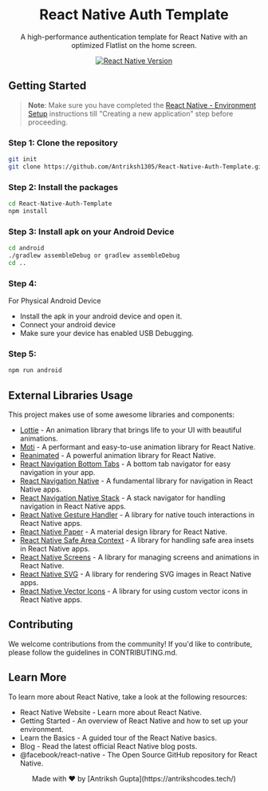 <h1 align="center">React Native Auth Template</h1>
<p align="center">A high-performance authentication template for React Native with an optimized Flatlist on the home screen.</p>

<p align="center">
  <a href="https://reactnative.dev" target="_blank">
    <img alt="React Native Version" src="https://img.shields.io/badge/react--native-v0.72-blue.svg" />
  </a>
  <!-- Add more badges here for version, license, dependencies, etc. -->
</p>

## Getting Started

>**Note**: Make sure you have completed the [React Native - Environment Setup](https://reactnative.dev/docs/environment-setup) instructions till "Creating a new application" step before proceeding.

### Step 1: Clone the repository
```bash
git init
git clone https://github.com/Antriksh1305/React-Native-Auth-Template.git

```
### Step 2: Install the packages 
```bash
cd React-Native-Auth-Template
npm install
```

### Step 3: Install apk on your Android Device
```bash
cd android
./gradlew assembleDebug or gradlew assembleDebug
cd ..
```
### Step 4:
For Physical Android Device
- Install the apk in your android device and open it.
- Connect your android device
- Make sure your device has enabled USB Debugging.

### Step 5:
```bash
npm run android
```
## External Libraries Usage

This project makes use of some awesome libraries and components:

- [Lottie](https://airbnb.io/lottie/) - An animation library that brings life to your UI with beautiful animations.
- [Moti](https://moti.fyi/) - A performant and easy-to-use animation library for React Native.
- [Reanimated](https://docs.swmansion.com/react-native-reanimated/) - A powerful animation library for React Native.
- [React Navigation Bottom Tabs](https://reactnavigation.org/docs/bottom-tab-navigator/) - A bottom tab navigator for easy navigation in your app.
- [React Navigation Native](https://reactnavigation.org/docs/native/) - A fundamental library for navigation in React Native apps.
- [React Navigation Native Stack](https://reactnavigation.org/docs/native-stack-navigator/) - A stack navigator for handling navigation in React Native apps.
- [React Native Gesture Handler](https://docs.swmansion.com/react-native-gesture-handler/) - A library for native touch interactions in React Native apps.
- [React Native Paper](https://callstack.github.io/react-native-paper/) - A material design library for React Native.
- [React Native Safe Area Context](https://reactnavigation.org/docs/react-native-safe-area-context/) - A library for handling safe area insets in React Native apps.
- [React Native Screens](https://github.com/software-mansion/react-native-screens) - A library for managing screens and animations in React Native.
- [React Native SVG](https://github.com/react-native-svg/react-native-svg) - A library for rendering SVG images in React Native apps.
- [React Native Vector Icons](https://github.com/oblador/react-native-vector-icons) - A library for using custom vector icons in React Native apps.


## Contributing
We welcome contributions from the community! If you'd like to contribute, please follow the guidelines in CONTRIBUTING.md.

## Learn More
To learn more about React Native, take a look at the following resources:

- React Native Website - Learn more about React Native.
- Getting Started - An overview of React Native and how to set up your environment.
- Learn the Basics - A guided tour of the React Native basics.
- Blog - Read the latest official React Native blog posts.
- @facebook/react-native - The Open Source GitHub repository for React Native.

<p align="center">Made with ❤️ by [Antriksh Gupta](https://antrikshcodes.tech/)</p>
